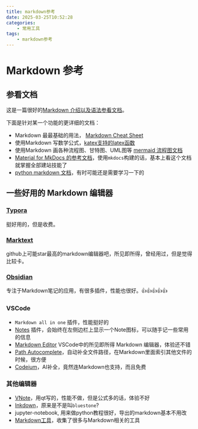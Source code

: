 ```yaml
---
title: markdown参考
date: 2025-03-25T10:52:28
categories:
    - 常用工具
tags:
    - markdown参考
---
```


# Markdown 参考

## 参看文档

这是一篇很好的[Markdown 介绍以及语法参看文档](https://www.markdownguide.org/getting-started/)。

下面是针对某一个功能的更详细的文档：

- Markdown 最最基础的用法， [Markdown Cheat Sheet](https://www.markdownguide.org/cheat-sheet/)
- 使用Markdown 写数学公式，[katex支持的latex函数](https://katex.org/docs/supported)
- 使用Markdown 画各种流程图、甘特图、UML图等 [mermaid 流程图文档](https://mermaid.js.org/syntax/flowchart.html)
- [Material for MkDocs 的参考文档](https://squidfunk.github.io/mkdocs-material/reference/)，使用`mkdocs`构建的话，基本上看这个文档就掌握全部建站技能了
- [python markdown 文档](https://python-markdown.github.io/sitemap.html)，有时可能还是需要学习一下的

<!-- more -->

## 一些好用的 Markdown 编辑器

### [Typora](https://typora.io/)

挺好用的，但是收费。

### [Marktext](https://github.com/marktext/marktext)

github上可能star最高的markdown编辑器吧，所见即所得，曾经用过，但是觉得比较卡。

### [Obsidian](https://obsidian.md)

专注于Markdown笔记的应用，有很多插件，性能也很好。👍👍👍👍👍

### VSCode

- `Markdown all in one` 插件，性能挺好的
- [Notes](https://marketplace.visualstudio.com/items?itemName=dionmunk.vscode-notes) 插件，会始终在左侧边栏上显示一个Note图标，可以随手记一些常用的信息
- [Markdown Editor](https://github.com/zaaack/vscode-markdown-editor) VSCode中的所见即所得 Markdown 编辑器，体验还不错
- [Path Autocomplete](https://marketplace.visualstudio.com/items?itemName=ionutvmi.path-autocomplete)，自动补全文件路径，在Markdown里面索引其他文件的时候，很方便
- [Codeium](https://codeium.com/)，AI补全，竟然连Markdown也支持，而且免费

### 其他编辑器

- [VNote](https://github.com/vnotex/vnote)，用qt写的，性能不做，但是公式多的话，体验不好
- [Inkdown](https://github.com/1943time/inkdown)，原来是不是叫`bluestone`?
- jupyter-notebook, 用来做python教程很好，导出的markdown基本不用改
- [Markdown工具](https://www.markdownguide.org/tools/)，收集了很多与Markdown相关的工具